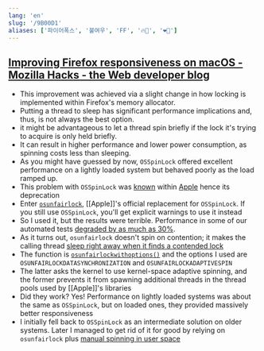 ```yaml
---
lang: 'en'
slug: '/9B00D1'
aliases: ['파이어폭스', '불여우', 'FF', '🔥🦊', '❤️‍🔥']
---
```


## [Improving Firefox responsiveness on macOS - Mozilla Hacks - the Web developer blog](https://hacks.mozilla.org/2022/10/improving-firefox-responsiveness-on-macos/)

- This improvement was achieved via a slight change in how locking is implemented within Firefox's memory allocator.
- Putting a thread to sleep has significant performance implications and, thus, is not always the best option.
- it might be advantageous to let a thread spin briefly if the lock it's trying to acquire is only held briefly.
- It can result in higher performance and lower power consumption, as spinning costs less than sleeping.
- As you might have guessed by now, `OSSpinLock` offered excellent performance on a lightly loaded system but behaved poorly as the load ramped up.
- This problem with `OSSpinLock` was [known](https://mjtsai.com/blog/2015/12/16/osspinlock-is-unsafe/) within [Apple](https://lists.swift.org/pipermail/swift-dev/Week-of-Mon-20151214/000372.html) hence its deprecation
- Enter [`osunfairlock`](https://developer.apple.com/documentation/os/osunfairlock), [[Apple]]'s official replacement for `OSSpinLock`. If you still use `OSSpinLock`, you'll get explicit warnings to use it instead
- So I used it, but the results were terrible. Performance in some of our automated tests [degraded by as much as 30%](https://bugzilla.mozilla.org/showbug.cgi?id=1774458).
- As it turns out, `osunfairlock` doesn't spin on contention; it makes the calling thread [sleep right away when it finds a contended lock](https://github.com/apple/darwin-libplatform/blob/215b09856ab5765b7462a91be7076183076600df/src/os/lock.c#L536)
- The function is [`osunfairlockwithoptions()`](https://searchfox.org/mozilla-central/rev/6ec440e105c2b75d5cae9d34f957a2f85a106d54/memory/build/Mutex.h#22-34) and the options I used are `OSUNFAIRLOCKDATASYNCHRONIZATION` and `OSUNFAIRLOCKADAPTIVESPIN`
- The latter asks the kernel to use kernel-space adaptive spinning, and the former prevents it from spawning additional threads in the thread pools used by [[Apple]]'s libraries
- Did they work? Yes! Performance on lightly loaded systems was about the same as `OSSpinLock`, but on loaded ones, they provided massively better responsiveness
- I initially fell back to `OSSpinLock` as an intermediate solution on older systems. Later I managed to get rid of it for good by relying on `osunfairlock` plus [manual spinning in user space](https://bugzilla.mozilla.org/showbug.cgi?id=1784018)
